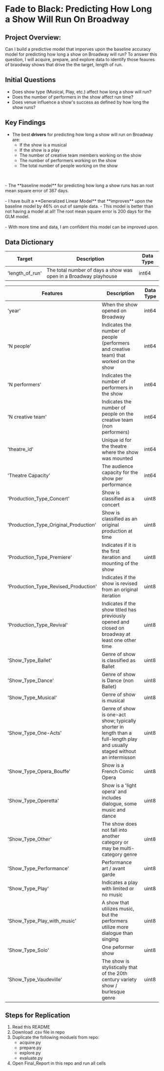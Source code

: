 # Fade to Black: Predicting How Long a Show Will Run On Broadway



## Project Overview:
Can I build a predictive model that imporves upon the baseline accuracy model for predicting how long a show on Broadway will run?
To answer this question, I will acquire, prepare, and explore data to identify those feaures of braodway shows that drive the the target, length of run. 


## Initial Questions
- Does show type (Musical, Play, etc.) affect how long a show will run?
- Does the number of performers in the show affect run time?
- Does venue influence a show's success as defined by how long the show runs? 


## Key Findings

- The best **drivers** for predicting how long a show will run on Broadway are:
    - If the show is a musical
    - If the show is a play
    - The number of creative team members working on the show
    - The number of performers working on the show
    - The total number of people working on the show
<br>  
<br>
- The **baseline model** for predicting how long a show runs has an root mean square error of 367 days.
<br>  
<br>    
- I have built a **Generalized Linear Model** that **improves** upon the baseline model by 46% on out of sample data.
    - This model is better than not having a model at all! The root mean square error is 200 days for the GLM model. 
<br>  
<br>   
- With more time and data, I am confident this model can be improved upon. 


## Data Dictionary

| Target| Description | Data Type |
|---------|-------------|-----------|
| 'length_of_run' | The total number of days a show was open in a Broadway playhouse| int64 |

| Features | Description | Data Type |
|---------|-------------|-----------|
| 'year' | When the show opened on Broadway  | int64 |
| 'N people' | Indicates the number of people (performers and creative team) that worked on the show| int64 |
| 'N performers' | Indicates the number of performers in the show | int64 |
| 'N creative team' | Indicates the number of people on the creative team (non performers)| int64 |
| 'theatre_id' | Unique id for the theatre where the show was mounted| int64 |
| 'Theatre Capacity' | The audience capacity for the show per performance | int64 |
| 'Production_Type_Concert' | Show is classified as a concert  | uint8 |
| 'Production_Type_Original_Production' | Show is classified as an original production at time  | uint8 |
| 'Production_Type_Premiere' | Indicates if it is the first iteration and mounting of the show  | uint8 |
| 'Production_Type_Revised_Production' | Indicates if the show is revised from an original iteration  | uint8 |
| 'Production_Type_Revival' | Indicates if the show titled has previously opened and closed on broadway at least one other time  | uint8 |
| 'Show_Type_Ballet' | Genre of show is classified as Ballet  | uint8 |
| 'Show_Type_Dance' | Genre of show is Dance (non Ballet) | uint8 |
| 'Show_Type_Musical' | Genre of show is musical  | uint8 |
| 'Show_Type_One-Acts' | Genre of show is one-act show; typically shorter in length than a full-length play and usually staged without an intermisson  | uint8 |
| 'Show_Type_Opera_Bouffe' | Show is a French Comic Opera  | uint8 |
| 'Show_Type_Operetta' | Show is a 'light opera' and includes dialogue, some music and dance  | uint8 |
| 'Show_Type_Other' | The show does not fall into another category or may be multi-category genre  | uint8 |
| 'Show_Type_Performance' | Performance art / avant garde  | uint8 |
| 'Show_Type_Play' | Indicates a play with limited or no music  | uint8 |
| 'Show_Type_Play_with_music' |  A show that utilizes music, but the performers utilize more dialogue than singing| uint8 |
| 'Show_Type_Solo' | One peformer show   | uint8 |
| 'Show_Type_Vaudeville' | The show is stylistically that of the 20th century variety show / burlesque genre  | uint8 |



## Steps for Replication
1. Read this README
2. Download .csv file in repo
3. Duplicate the following moduels from repo:
    - acquire.py
    - prepare.py
    - explore.py
    - evaluate.py
4. Open Final_Report in this repo and run all cells


